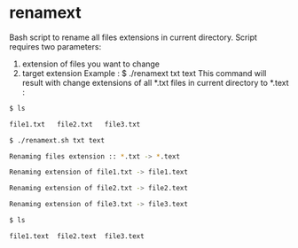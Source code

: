 # renamext
Bash script to rename all files extensions in current directory.
Script requires two parameters: 
  1. extension of files you want to change
  2. target extension 
Example :
$ ./renamext txt text
This command will result with change extensions of all *.txt files in current directory to *.text :

```bash
$ ls

file1.txt	file2.txt	file3.txt

$ ./renamext.sh txt text

Renaming files extension :: *.txt -> *.text

Renaming extension of file1.txt -> file1.text

Renaming extension of file2.txt -> file2.text

Renaming extension of file3.txt -> file3.text

$ ls

file1.text	file2.text	file3.text
